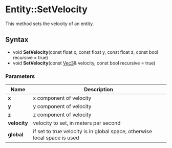 # Entity::SetVelocity #
This method sets the velocity of an entity.

## Syntax ##
- void **SetVelocity**(const float x, const float y, const float z, const bool recursive = true)
- void **SetVelocity**(const [Vec3](CPP_Vec3.md)& velocity, const bool recursive = true)

### Parameters ###
| Name | Description |
| --- | --- |
| **x** | x component of velocity |
| **y** | y component of velocity |
| **z** | z component of velocity |
| **velocity** | velocity to set, in meters per second |
| **global** | if set to true velocity is in global space, otherwise local space is used |
